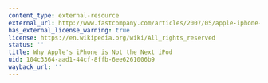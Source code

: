 ```yaml
---
content_type: external-resource
external_url: http://www.fastcompany.com/articles/2007/05/apple-iphone-not-next-ipod.html
has_external_license_warning: true
license: https://en.wikipedia.org/wiki/All_rights_reserved
status: ''
title: Why Apple's iPhone is Not the Next iPod
uid: 104c3364-aad1-44cf-8ffb-6ee6261006b9
wayback_url: ''
---
```

